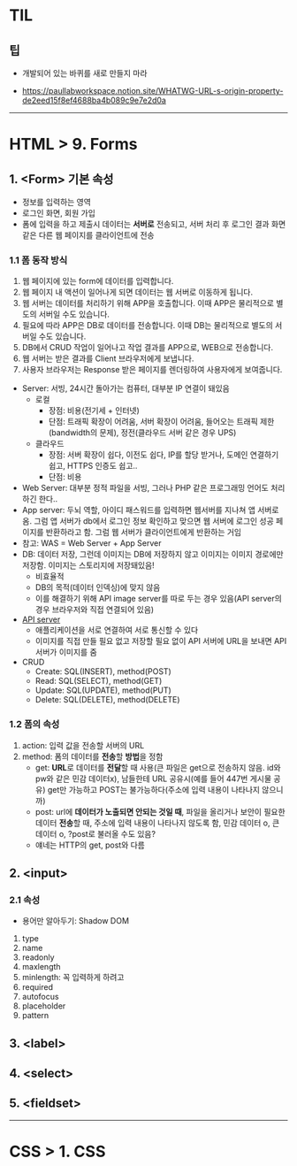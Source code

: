 # TIL
## 팁
* 개발되어 있는 바퀴를 새로 만들지 마라

* https://paullabworkspace.notion.site/WHATWG-URL-s-origin-property-de2eed15f8ef4688ba4b089c9e7e2d0a
---
# HTML > 9. Forms
## 1. <Form\> 기본 속성
* 정보를 입력하는 영역
* 로그인 화면, 회원 가입
* 폼에 입력을 하고 제출시 데이터는 **서버로** 전송되고, 서버 처리 후 로그인 결과 화면 같은 다른 웹 페이지를 클라이언트에 전송
### 1.1 폼 동작 방식
1. 웹 페이지에 있는 form에 데이터를 입력합니다.
2. 웹 페이지 내 액션이 일어나게 되면 데이터는 웹 서버로 이동하게 됩니다.
3. 웹 서버는 데이터를 처리하기 위해 APP을 호출합니다. 이때 APP은 물리적으로 별도의 서버일 수도 있습니다.
4. 필요에 따라 APP은 DB로 데이터를 전송합니다. 이때 DB는 물리적으로 별도의 서버일 수도 있습니다.
5. DB에서 CRUD 작업이 일어나고 작업 결과를 APP으로, WEB으로 전송합니다.
6. 웹 서버는 받은 결과를 Client 브라우저에게 보냅니다.
7. 사용자 브라우저는 Response 받은 페이지를 렌더링하여 사용자에게 보여줍니다.
* Server: 서빙, 24시간 돌아가는 컴퓨터, 대부분 IP 연결이 돼있음
    * 로컬
        * 장점: 비용(전기세 + 인터넷)
        * 단점: 트래픽 확장이 어려움, 서버 확장이 어려움, 들어오는 트래픽 제한(bandwidth의 문제), 정전(클라우드 서버 같은 경우 UPS)
    * 클라우드
        * 장점: 서버 확장이 쉽다, 이전도 쉽다, IP를 할당 받거나, 도메인 연결하기 쉽고, HTTPS 인증도 쉽고..
        * 단점: 비용
* Web Server: 대부분 정적 파일을 서빙, 그러나 PHP 같은 프로그래밍 언어도 처리하긴 한다..
* App server: 두뇌 역할, 아이디 패스워드를 입력하면 웹서버를 지나쳐 앱 서버로 옴. 그럼 앱 서버가 db에서 로그인 정보 확인하고 맞으면 웹 서버에 로그인 성공 페이지를 반환하라고 함. 그럼 웹 서버가 클라이언트에게 반환하는 거임
* 참고: WAS = Web Server + App Server
* DB: 데이터 저장, 그런데 이미지는 DB에 저장하지 않고 이미지는 이미지 경로에만 저장함. 이미지는 스토리지에 저장돼있음!
    * 비효율적
    * DB의 목적(데이터 인덱싱)에 맞지 않음
    * 이를 해결하기 위해 API image server를 따로 두는 경우 있음(API server의 경우 브라우저와 직접 연결되어 있음)
* [API server](https://paullabworkspace.notion.site/API-API-Server-bab406c7453b4654a183a03bcf8dac96)
    * 애플리케이션을 서로 연결하여 서로 통신할 수 있다
    * 이미지를 직접 만들 필요 없고 저장할 필요 없이 API 서버에 URL을 보내면 API 서버가 이미지를 줌
* CRUD
    * Create: SQL(INSERT), method(POST)
    * Read: SQL(SELECT), method(GET)
    * Update: SQL(UPDATE), method(PUT)
    * Delete: SQL(DELETE), method(DELETE)
### 1.2 폼의 속성
1. action: 입력 값을 전송할 서버의 URL
2. method: 폼의 데이터를 **전송**할 **방법**을 정함
    * get: **URL**로 데이터를 **전달**할 때 사용(큰 파일은 get으로 전송하지 않음. id와 pw와 같은 민감 데이터x), 남들한테 URL 공유시(예를 들어 447번 게시물 공유) get만 가능하고 POST는 불가능하다(주소에 입력 내용이 나타나지 않으니까)
    * post: url에 **데이터가 노출되면 안되는 것일 때**, 파일을 올리거나 보안이 필요한 데이터 **전송**할 때, 주소에 입력 내용이 나타나지 않도록 함, 민감 데이터 o, 큰 데이터 o, ?post로 불러올 수도 있음?
    * 얘네는 HTTP의 get, post와 다름
## 2. <input\>
### 2.1 속성
* 용어만 알아두기: Shadow DOM
1. type
2. name
3. readonly
4. maxlength
5. minlength: 꼭 입력하게 하려고
6. required
7. autofocus
8. placeholder
9. pattern
## 3. <label\>
## 4. <select\>
## 5. <fieldset\>
---
# CSS > 1. CSS
